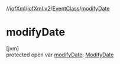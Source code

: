 //[iofXml](../../../index.md)/[iofXml.v2](../index.md)/[EventClass](index.md)/[modifyDate](modify-date.md)

# modifyDate

[jvm]\
protected open var [modifyDate](modify-date.md): [ModifyDate](../-modify-date/index.md)
